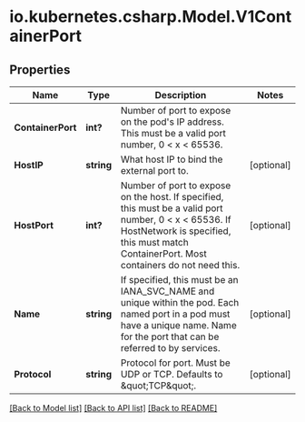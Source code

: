 # io.kubernetes.csharp.Model.V1ContainerPort
## Properties

Name | Type | Description | Notes
------------ | ------------- | ------------- | -------------
**ContainerPort** | **int?** | Number of port to expose on the pod&#39;s IP address. This must be a valid port number, 0 &lt; x &lt; 65536. | 
**HostIP** | **string** | What host IP to bind the external port to. | [optional] 
**HostPort** | **int?** | Number of port to expose on the host. If specified, this must be a valid port number, 0 &lt; x &lt; 65536. If HostNetwork is specified, this must match ContainerPort. Most containers do not need this. | [optional] 
**Name** | **string** | If specified, this must be an IANA_SVC_NAME and unique within the pod. Each named port in a pod must have a unique name. Name for the port that can be referred to by services. | [optional] 
**Protocol** | **string** | Protocol for port. Must be UDP or TCP. Defaults to \&quot;TCP\&quot;. | [optional] 

[[Back to Model list]](../README.md#documentation-for-models) [[Back to API list]](../README.md#documentation-for-api-endpoints) [[Back to README]](../README.md)

